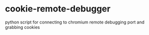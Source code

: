# cookie-remote-debugger
python script for connecting to chromium remote debugging port and grabbing cookies
